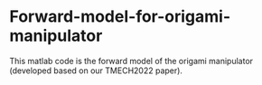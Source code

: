 # Forward-model-for-origami-manipulator
This matlab code is the forward model of the origami manipulator (developed based on our TMECH2022 paper).

